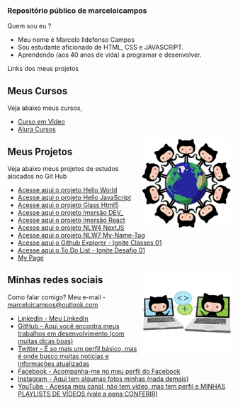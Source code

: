 ### Repositório público de marceloicampos

<head>
  <meta charset="utf-8">
  <link rel="shortcut icon" href="./favicon.ico" type="image/x-icon">
</head>

Quem sou eu ?

-   Meu nome é Marcelo Ildefonso Campos
-   Sou estudante aficionado de HTML, CSS e JAVASCRIPT.
-   Aprendendo (aos 40 anos de vida) a programar e desenvolver.

Links dos meus projetos

## Meus Cursos

Veja abaixo meus cursos,

-   [Curso em Vídeo](https://www.cursoemvideo.com/blog/hall-da-fama/marcelo-campos/)
-   [Alura Cursos](https://cursos.alura.com.br/user/marceloicampos)

<img align="right" src="./imagens/benevocats2.png" width="200">

## Meus Projetos

Veja abaixo meus projetos de estudos alocados no Git Hub

-   [Acesse aqui o projeto Hello World](https://marceloicampos.github.io/site-hello-world/)
-   [Acesse aqui o projeto Hello JavaScript](https://marceloicampos.github.io/site-hello-javascript/)
-   [Acesse aqui o projeto Glass Html5](https://marceloicampos.github.io/site-glass-html5/)
-   [Acesse aqui o projeto Imersão DEV\_](https://marceloicampos.github.io/alura-imersaodev03/)
-   [Acesse aqui o projeto Imersão React](https://imersao-react-quiz-html-css-git-main.marceloicampos.vercel.app/)
-   [Acesse aqui o projeto NLW4 NextJS](https://miy-nlw-04-nextjs-git-main-marceloicampos.vercel.app/)
-   [Acesse aqui o projeto NLW7 My-Name-Tag](https://marceloicampos.github.io/nlw07-mynametag-html-css-js/)
-   [Acesse aqui o Github Explorer - Ignite Classes 01](https://ignite-classes-reactjs-01-github-explorer.vercel.app/)
-   [Acesse aqui o To Do List - Ignite Desafio 01](https://ignite-desafio01-trilha-reactjs.vercel.app/)
-   [My Page](https://marceloicampos.com/about)

<img align="right" src="./imagens/collabocats2.png" width="200">

## Minhas redes sociais

Como falar comigo? Meu e-mail - marceloicampos@outlook.com

-   [LinkedIn - Meu LinkedIn](https://www.linkedin.com/in/marceloicampos/)
-   [GitHub - Aqui você encontra meus trabalhos em desenvolvimento (com muitas dicas boas)](https://github.com/marceloicampos)
-   [Twitter - É so mais um perfil básico, mas é onde busco muitas notícias e informações atualizadas](https://twitter.com/marceloicampos)
-   [Facebook - Acompanha-me no meu perfil do Facebook](https://www.facebook.com/marceloicampos)
-   [Instagram - Aqui tem algumas fotos minhas (nada demais)](https://www.instagram.com/marceloicampos)
-   [YouTube - Acessa meu canal, não tem vídeo, mas tem perfil e MINHAS PLAYLISTS DE VÍDEOS (vale a pena CONFERIR)](https://www.youtube.com/user/MICChannel79/playlists)
